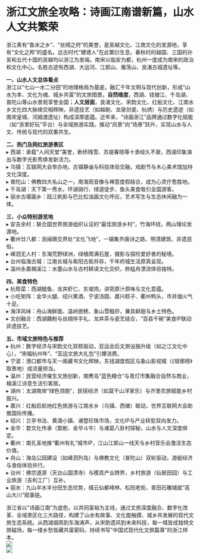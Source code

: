 # 浙江文旅全攻略：诗画江南谱新篇，山水人文共繁荣  
浙江素有“鱼米之乡”、“丝绸之府”的美誉，是吴越文化、江南文化的发源地，享有“文化之邦”的盛名。远古时代“建德人”在此繁衍生息。春秋时的越国、三国的孙吴和五代十国的吴越均以浙江为发端。南宋以临安为都，杭州一度成为南宋的政治和文化中心。名胜古迹有西湖、大运河、江郎山、雁荡山、良渚古城遗址等。  

**一、山水人文总体看点**  
浙江以“七山一水二分田”的地理格局为基底，融汇千年文明与现代创新，形成“山水为本、文化为魂、城乡共富”的文旅图景。**自然维度**，西湖、钱塘江、千岛湖、普陀山等山水景观享誉全国；**人文层面**，良渚文化、宋韵文化、红船文化、江南水乡文化四大脉络交相辉映，非遗技艺（如越剧、龙泉剑瓷、杭绣）与历史遗迹（如南宋皇城、河姆渡遗址）构成深厚底蕴。近年来，“诗画浙江”品牌通过数字化赋能（如“浙里好玩”平台）与全域旅游实践，推动“风景”向“场景”跃升，实现山水与人文、传统与现代的双重共生。  

**二、热门及网红旅游景区**  
▸ 西湖：承载“人间天堂”美誉，断桥残雪、苏堤春晓等十景经久不衰，西湖印象演出与数字光影秀焕发新活力。  
▸ 乌镇：互联网大会举办地，古镇静谧与科技体验交融，戏剧节与木心美术馆加持文化深度。  
▸ 普陀山：佛教四大名山之一，南海观音像与禅意度假结合，成为心灵疗愈胜地。  
▸ 千岛湖：天下第一秀水，环湖骑行、绿道徒步、鱼头美食吸引全国游客。  
▸ 丽水古堰画乡：瓯江帆影与巴比松油画文化呼应，艺术写生与生态休闲融为一体。  

**三、小众特别游览地**  
▸ 安吉余村：联合国世界旅游组织认证的“最佳旅游乡村”，竹海环绕，两山理论发源地。  
▸ 衢州廿八都：浙闽赣交界处“文化飞地”，一镇集齐唐诗之路、明清建筑、非遗民俗。  
▸ 嵊泗无人村：东海荒野绿洲，绿植爬满石屋，摄影与探险爱好者的秘境。  
▸ 台州临海古城：江南长城与紫阳古街并存，千年府城生活原真呈现。  
▸ 温州永嘉楠溪江：水墨山水与古村耕读文化交织，舴艋舟漂流体验独特。  

**四、美食特色**  
▸ 杭帮菜：西湖醋鱼、龙井虾仁、东坡肉，讲究原汁原味与文化意蕴。  
▸ 小吃矩阵：金华火腿、绍兴黄酒、宁波汤圆、嘉兴粽子、衢州鸭头，市井烟火气十足。  
▸ 海洋风味：舟山海鲜面、温岭嵌糕、象山雪糍痧，兼具鲜甜与乡土特色。  
▸ 文创融合：西湖藕粉与丝绸伴手礼、龙井茶与瓷艺结合，“百县千碗”美食IP联动非遗技艺。  

**五、市域文旅特色与推荐**  
▸ 杭州：数字经济与宋韵文化双核驱动，亚运会后文旅设施升级（如之江文化中心），“宋福杭州年”、“亚运文旅大礼包”引爆消费。  
▸ 宁波：港口都市与天一阁藏书文化辉映，东钱湖度假区与象山影视城（《琅琊榜》取景地）成流量担当。  
▸ 温州：民营经济催生文旅创新，南麂岛“蓝色粮仓”与青灯市集融合自然与商业，楠溪江诗意生活引客居。  
▸ 湖州：太湖南岸“绿色领跑”，民宿经济（如莫干山洋家乐）与岕里农旅赋能乡村振兴。  
▸ 嘉兴：红船启航地红色旅游与江南水乡（乌镇、西塘）联动，世界互联网大会助推国际传播。  
▸ 绍兴：兰亭书法、黄酒小镇、诸暨珍珠市场，文化IP与产业转型双向发力。  
▸ 金华：婺文化传承（婺剧、金华斗牛）与诸葛八卦村探秘，山水与人文深度绑定。  
▸ 衢州：南孔圣地推“衢州有礼”城市IP，江山江郎山一线天与乡村音乐会激活生态价值。  
▸ 舟山：海岛公园建设（如嵊泗列岛）与佛教文化（普陀山）双轮驱动，游艇经济与渔俗体验并行。  
▸ 台州：佛宗道源（天台山国清寺）与模具产业跨界，乡村旅游（仙居田园）与工业旅游（吉利工厂）互补。  
▸ 丽水：九山半水半分田生态优势，缙云仙都峰林、松阳老街、青田石雕铺就“高山大川”叙事链。  

浙江省以“诗画江南”为底色，以共同富裕为主线，通过文旅深度融合、数字化改革、全域景区化三大路径，构建了山水有故事、文化能触摸、城乡共发展的现代文旅生态系统。从西湖烟雨到东海涛声，从宋韵遗风到未来科技，每一城皆成独特文旅磁场，每一缕乡愁皆藏共富密码，持续书写“中国式现代化文旅篇章”的浙江样本。  
![](https://boot-img.xuexi.cn/image/1005/process/a9a4e1c710434c18a4449d6dabb92f5d.jpg)  
![](https://s1.imagehub.cc/images/2025/06/25/4b79a7adeb3fe0a5894287f8e5866e80.jpg)  
<!-- Last processed: 2025-07-22 03:44:25 -->
